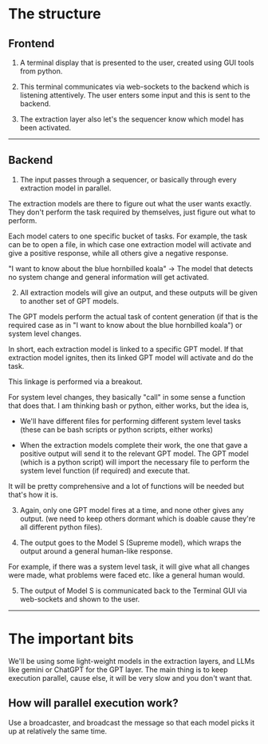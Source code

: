 # The structure


## Frontend

1. A terminal display that is presented to the user, created using GUI tools from python.

2. This terminal communicates via web-sockets to the backend which is listening attentively. The user enters some input and this is sent to the backend.

3. The extraction layer also let's the sequencer know which model has been activated. 
---

## Backend

1. The input passes through a sequencer, or basically through every extraction model in parallel. 

The extraction models are there to figure out what the user wants exactly. They don't perform the task required by themselves, just figure out what to perform. 

Each model caters to one specific bucket of tasks. For example, the task can be to open a file, in which case one extraction model will activate and give a positive response, while all others give a negative response. 

"I want to know about the blue hornbilled koala" -> The model that detects no system change and general information will get activated.

2. All extraction models will give an output, and these outputs will be given to another set of GPT models.

The GPT models perform the actual task of content generation (if that is the required case as in "I want to know about the blue hornbilled koala") or system level changes. 

In short, each extraction model is linked to a specific GPT model. If that extraction model ignites, then its linked GPT model will activate and do the task.

This linkage is performed via a breakout.

For system level changes, they basically "call" in some sense a function that does that. I am thinking bash or python, either works, but the idea is,
 
- We'll have different files for performing different system level tasks (these can be bash scripts or python scripts, either works)

- When the extraction models complete their work, the one that gave a positive output will send it to the relevant GPT model. The GPT model (which is a python script) will import the necessary file to perform the system level function (if required) and execute that.

It will be pretty comprehensive and a lot of functions will be needed but that's how it is.

3. Again, only one GPT model fires at a time, and none other gives any output. (we need to keep others dormant which is doable cause they're all different python files).

4. The output goes to the Model S (Supreme model), which wraps the output around a general human-like response. 

For example, if there was a system level task, it will give what all changes were made, what problems were faced etc. like a general human would.

5. The output of Model S is communicated back to the Terminal GUI via web-sockets and shown to the user. 

---

# The important bits

We'll be using some light-weight models in the extraction layers, and LLMs like gemini or ChatGPT for the GPT layer. The main thing is to keep execution parallel, cause else, it will be very slow and you don't want that. 

## How will parallel execution work?

Use a broadcaster, and broadcast the message so that each model picks it up at relatively the same time.